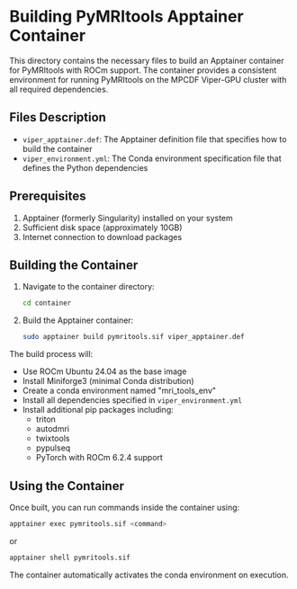 # Building PyMRItools Apptainer Container

This directory contains the necessary files to build an Apptainer container for PyMRItools with ROCm support.
The container provides a consistent environment for running PyMRItools on the MPCDF Viper-GPU cluster with all required dependencies.

## Files Description

- `viper_apptainer.def`: The Apptainer definition file that specifies how to build the container
- `viper_environment.yml`: The Conda environment specification file that defines the Python dependencies

## Prerequisites

1. Apptainer (formerly Singularity) installed on your system
2. Sufficient disk space (approximately 10GB)
3. Internet connection to download packages

## Building the Container

1. Navigate to the container directory:
   ```bash
   cd container
   ```

2. Build the Apptainer container:
   ```bash
   sudo apptainer build pymritools.sif viper_apptainer.def
   ```

The build process will:
- Use ROCm Ubuntu 24.04 as the base image
- Install Miniforge3 (minimal Conda distribution)
- Create a conda environment named "mri_tools_env"
- Install all dependencies specified in `viper_environment.yml`
- Install additional pip packages including:
  - triton
  - autodmri
  - twixtools
  - pypulseq
  - PyTorch with ROCm 6.2.4 support

## Using the Container

Once built, you can run commands inside the container using:

```bash
apptainer exec pymritools.sif <command>
```

or 

```bash
apptainer shell pymritools.sif
```

The container automatically activates the conda environment on execution.
